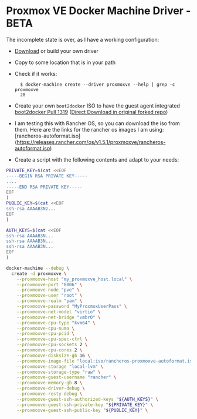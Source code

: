 # Proxmox VE Docker Machine Driver - BETA

The incomplete state is over, as I have a working configuration:

* [Download](https://github.com/mhermosi/docker-machine-driver-proxmoxve/releases) or build your own driver
* Copy to some location that is in your path
* Check if it works:

        $ docker-machine create --driver proxmoxve --help | grep -c proxmoxve
        28

* Create your own `boot2docker` ISO to have the guest agent integrated [boot2docker Pull 1319](https://github.com/boot2docker/boot2docker/pull/1319) ([Direct Download in original forked repo](https://github.com/lnxbil/boot2docker/releases/tag/2018-09-16))
* I am testing this with Rancher OS, so you can download the iso from them.
  Here are the links for the rancher os images I am using: [rancheros-autoformat.iso] (https://releases.rancher.com/os/v1.5.1/proxmoxve/rancheros-autoformat.iso)
     
* Create a script with the following contents and adapt to your needs:

```sh
PRIVATE_KEY=$(cat <<EOF
-----BEGIN RSA PRIVATE KEY-----
....
-----END RSA PRIVATE KEY-----
EOF
)
PUBLIC_KEY=$(cat <<EOF
ssh-rsa AAAAB3Nz...
EOF
)

AUTH_KEYS=$(cat <<EOF
ssh-rsa AAAAB3N...
ssh-rsa AAAAB3N...
ssh-rsa AAAAB3N...
EOF
)

docker-machine --debug \
  create -d proxmoxve \
    --proxmoxve-host "my_proxmoxve_host.local" \
    --proxmoxve-port "8006" \
    --proxmoxve-node "pve" \
    --proxmoxve-user "root" \
    --proxmoxve-realm "pam" \
    --proxmoxve-password "MyProxmoxUserPass" \
    --proxmoxve-net-model "virtio" \
    --proxmoxve-net-bridge "vmbr0" \
    --proxmoxve-cpu-type "kvm64" \
    --proxmoxve-cpu-numa \
    --proxmoxve-cpu-pcid \
    --proxmoxve-cpu-spec-ctrl \
    --proxmoxve-cpu-sockets 2 \
    --proxmoxve-cpu-cores 2 \
    --proxmoxve-disksize-gb 16 \
    --proxmoxve-image-file "local:iso/rancheros-proxmoxve-autoformat.iso" \
    --proxmoxve-storage "local-lvm" \
    --proxmoxve-storage-type "raw" \
    --proxmoxve-guest-username "rancher" \
    --proxmoxve-memory-gb 8 \
    --proxmoxve-driver-debug \
    --proxmoxve-resty-debug \
    --proxmoxve-guest-ssh-authorized-keys "${AUTH_KEYS}" \
    --proxmoxve-guest-ssh-private-key "${PRIVATE_KEY}" \
    --proxmoxve-guest-ssh-public-key "${PUBLIC_KEY}" \
```
